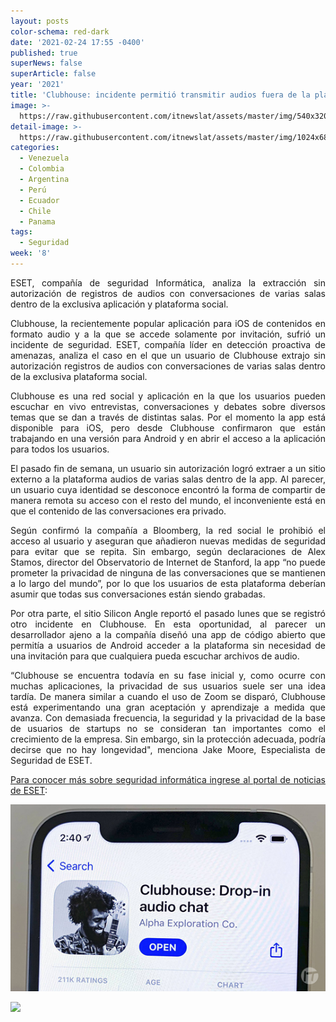 ```yaml
---
layout: posts
color-schema: red-dark
date: '2021-02-24 17:55 -0400'
published: true
superNews: false
superArticle: false
year: '2021'
title: 'Clubhouse: incidente permitió transmitir audios fuera de la plataforma'
image: >-
  https://raw.githubusercontent.com/itnewslat/assets/master/img/540x320/Clubhouse-audio-p.jpg
detail-image: >-
  https://raw.githubusercontent.com/itnewslat/assets/master/img/1024x680/Clubhouse-audio-g.jpg
categories:
  - Venezuela
  - Colombia
  - Argentina
  - Perú
  - Ecuador
  - Chile
  - Panama
tags:
  - Seguridad
week: '8'
---
```

<p style="text-align: justify;">ESET, compañía de seguridad Informática, analiza la extracción sin autorización de registros de audios con conversaciones de varias salas dentro de la exclusiva aplicación y plataforma social.</p>
<p style="text-align: justify;">Clubhouse, la recientemente popular aplicación para iOS de contenidos en formato audio y a la que se accede solamente por invitación, sufrió un incidente de seguridad. ESET, compañía líder en detección proactiva de amenazas, analiza el caso en el que un usuario de Clubhouse extrajo sin autorización registros de audios con conversaciones de varias salas dentro de la exclusiva plataforma social.</p>
<p style="text-align: justify;">Clubhouse es una red social y aplicación en la que los usuarios pueden escuchar en vivo entrevistas, conversaciones y debates sobre diversos temas que se dan a través de distintas salas. Por el momento la app está disponible para iOS, pero desde Clubhouse confirmaron que están trabajando en una versión para Android y en abrir el acceso a la aplicación para todos los usuarios.</p>
<p style="text-align: justify;">El pasado fin de semana, un usuario sin autorización logró extraer a un sitio externo a la plataforma audios de varias salas dentro de la app. Al parecer, un usuario cuya identidad se desconoce encontró la forma de compartir de manera remota su acceso con el resto del mundo, el inconveniente está en que el contenido de las conversaciones era privado.</p>
<p style="text-align: justify;">Según confirmó la compañía a Bloomberg, la red social le prohibió el acceso al usuario y aseguran que añadieron nuevas medidas de seguridad para evitar que se repita. Sin embargo, según declaraciones de Alex Stamos, director del Observatorio de Internet de Stanford, la app “no puede prometer la privacidad de ninguna de las conversaciones que se mantienen a lo largo del mundo”, por lo que los usuarios de esta plataforma deberían asumir que todas sus conversaciones están siendo grabadas.</p>
<p style="text-align: justify;">Por otra parte, el sitio Silicon Angle reportó el pasado lunes que se registró otro incidente en Clubhouse. En esta oportunidad, al parecer un desarrollador ajeno a la compañía diseñó una app de código abierto que permitía a usuarios de Android acceder a la plataforma sin necesidad de una invitación para que cualquiera pueda escuchar archivos de audio.</p>
<p style="text-align: justify;">“Clubhouse se encuentra todavía en su fase inicial y, como ocurre con muchas aplicaciones, la privacidad de sus usuarios suele ser una idea tardía. De manera similar a cuando el uso de Zoom se disparó, Clubhouse está experimentando una gran aceptación y aprendizaje a medida que avanza. Con demasiada frecuencia, la seguridad y la privacidad de la base de usuarios de startups no se consideran tan importantes como el crecimiento de la empresa. Sin embargo, sin la protección adecuada, podría decirse que no hay longevidad", menciona Jake Moore, Especialista de Seguridad de ESET.</p>
<p style="text-align: justify;"><a href="https://www.welivesecurity.com/la-es/2021/02/24/incidente-clubhouse-permitio-transmitir-audios-fuera-plataforma/">Para conocer más sobre seguridad informática ingrese al portal de noticias de ESET</a>:</p>

![](https://raw.githubusercontent.com/itnewslat/assets/master/img/540x320/Clubhouse-audio-p.jpg)

<img src="https://tracker.metricool.com/c3po.jpg?hash=56f88a41e39ab42c063cc51676587a04"/>

